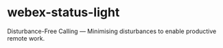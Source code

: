 # webex-status-light
Disturbance-Free Calling — Minimising disturbances to enable productive remote work.
